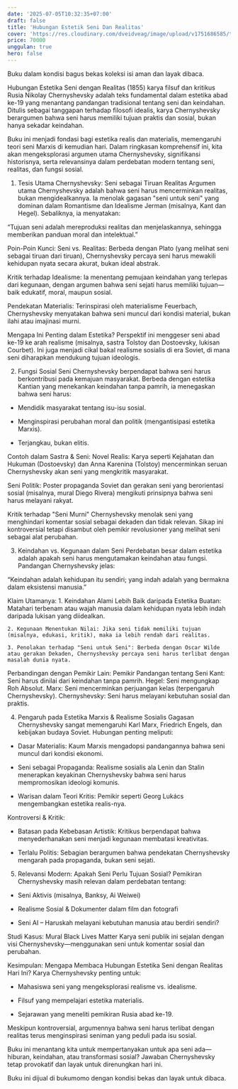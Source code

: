 ```yaml
---
date: '2025-07-05T10:32:35+07:00'
draft: false
title: 'Hubungan Estetik Seni Dan Realitas'
cover: 'https://res.cloudinary.com/dveidveag/image/upload/v1751686585/tokohitam_bookshop_1747219471_3632262645970947056_2108852657_vzgcwn.webp'
price: 70000
unggulan: true
hero: false
---
```


Buku dalam kondisi bagus bekas koleksi isi aman dan layak dibaca.

Hubungan Estetika Seni dengan Realitas (1855) karya filsuf dan kritikus Rusia Nikolay Chernyshevsky adalah teks fundamental dalam estetika abad ke-19 yang menantang pandangan tradisional tentang seni dan keindahan. Ditulis sebagai tanggapan terhadap filosofi idealis, karya Chernyshevsky berargumen bahwa seni harus memiliki tujuan praktis dan sosial, bukan hanya sekadar keindahan.

Buku ini menjadi fondasi bagi estetika realis dan materialis, memengaruhi teori seni Marxis di kemudian hari. Dalam ringkasan komprehensif ini, kita akan mengeksplorasi argumen utama Chernyshevsky, signifikansi historisnya, serta relevansinya dalam perdebatan modern tentang seni, realitas, dan fungsi sosial.

1. Tesis Utama Chernyshevsky: Seni sebagai Tiruan Realitas
Argumen utama Chernyshevsky adalah bahwa seni harus mencerminkan realitas, bukan mengidealkannya. Ia menolak gagasan "seni untuk seni" yang dominan dalam Romantisme dan Idealisme Jerman (misalnya, Kant dan Hegel). Sebaliknya, ia menyatakan:

“Tujuan seni adalah mereproduksi realitas dan menjelaskannya, sehingga memberikan panduan moral dan intelektual.”

Poin-Poin Kunci:
Seni vs. Realitas: Berbeda dengan Plato (yang melihat seni sebagai tiruan dari tiruan), Chernyshevsky percaya seni harus mewakili kehidupan nyata secara akurat, bukan ideal abstrak.

Kritik terhadap Idealisme: Ia menentang pemujaan keindahan yang terlepas dari kegunaan, dengan argumen bahwa seni sejati harus memiliki tujuan—baik edukatif, moral, maupun sosial.

Pendekatan Materialis: Terinspirasi oleh materialisme Feuerbach, Chernyshevsky menyatakan bahwa seni muncul dari kondisi material, bukan ilahi atau imajinasi murni.

Mengapa Ini Penting dalam Estetika?
Perspektif ini menggeser seni abad ke-19 ke arah realisme (misalnya, sastra Tolstoy dan Dostoevsky, lukisan Courbet). Ini juga menjadi cikal bakal realisme sosialis di era Soviet, di mana seni diharapkan mendukung tujuan ideologis.

2. Fungsi Sosial Seni
Chernyshevsky berpendapat bahwa seni harus berkontribusi pada kemajuan masyarakat. Berbeda dengan estetika Kantian yang menekankan keindahan tanpa pamrih, ia menegaskan bahwa seni harus:

- Mendidik masyarakat tentang isu-isu sosial.

- Menginspirasi perubahan moral dan politik (mengantisipasi estetika Marxis).

- Terjangkau, bukan elitis.

Contoh dalam Sastra & Seni:
Novel Realis: Karya seperti Kejahatan dan Hukuman (Dostoevsky) dan Anna Karenina (Tolstoy) mencerminkan seruan Chernyshevsky akan seni yang mengkritik masyarakat.

Seni Politik: Poster propaganda Soviet dan gerakan seni yang berorientasi sosial (misalnya, mural Diego Rivera) mengikuti prinsipnya bahwa seni harus melayani rakyat.

Kritik terhadap "Seni Murni"
Chernyshevsky menolak seni yang menghindari komentar sosial sebagai dekaden dan tidak relevan. Sikap ini kontroversial tetapi disambut oleh pemikir revolusioner yang melihat seni sebagai alat perubahan.

3. Keindahan vs. Kegunaan dalam Seni
Perdebatan besar dalam estetika adalah apakah seni harus mengutamakan keindahan atau fungsi. Pandangan Chernyshevsky jelas:

“Keindahan adalah kehidupan itu sendiri; yang indah adalah yang bermakna dalam eksistensi manusia.”

Klaim Utamanya:
    1. Keindahan Alami Lebih Baik daripada Estetika Buatan: Matahari terbenam atau wajah manusia dalam kehidupan nyata lebih indah daripada lukisan yang diidealkan.

    2. Kegunaan Menentukan Nilai: Jika seni tidak memiliki tujuan (misalnya, edukasi, kritik), maka ia lebih rendah dari realitas.

    3. Penolakan terhadap "Seni untuk Seni": Berbeda dengan Oscar Wilde atau gerakan Dekaden, Chernyshevsky percaya seni harus terlibat dengan masalah dunia nyata.

Perbandingan dengan Pemikir Lain:
Pemikir	Pandangan tentang Seni
Kant:	Seni harus dinilai dari keindahan tanpa pamrih.
Hegel:	Seni mengungkap Roh Absolut.
Marx:	Seni mencerminkan perjuangan kelas (terpengaruh Chernyshevsky).
Chernyshevsky:	Seni harus melayani kebutuhan sosial dan praktis.

4. Pengaruh pada Estetika Marxis & Realisme Sosialis
Gagasan Chernyshevsky sangat memengaruhi Karl Marx, Friedrich Engels, dan kebijakan budaya Soviet. Hubungan penting meliputi:

- Dasar Materialis: Kaum Marxis mengadopsi pandangannya bahwa seni muncul dari kondisi ekonomi.

- Seni sebagai Propaganda: Realisme sosialis ala Lenin dan Stalin menerapkan keyakinan Chernyshevsky bahwa seni harus mempromosikan ideologi komunis.

- Warisan dalam Teori Kritis: Pemikir seperti Georg Lukács mengembangkan estetika realis-nya.

Kontroversi & Kritik:
- Batasan pada Kebebasan Artistik: Kritikus berpendapat bahwa menyederhanakan seni menjadi kegunaan membatasi kreativitas.

- Terlalu Politis: Sebagian berargumen bahwa pendekatan Chernyshevsky mengarah pada propaganda, bukan seni sejati.

5. Relevansi Modern: Apakah Seni Perlu Tujuan Sosial?
Pemikiran Chernyshevsky masih relevan dalam perdebatan tentang:

- Seni Aktivis (misalnya, Banksy, Ai Weiwei)

- Realisme Sosial & Dokumenter dalam film dan fotografi

- Seni AI – Haruskah melayani kebutuhan manusia atau berdiri sendiri?

Studi Kasus: Mural Black Lives Matter
Karya seni publik ini sejalan dengan visi Chernyshevsky—menggunakan seni untuk komentar sosial dan perubahan.

Kesimpulan: Mengapa Membaca Hubungan Estetika Seni dengan Realitas Hari Ini?
Karya Chernyshevsky penting untuk:

- Mahasiswa seni yang mengeksplorasi realisme vs. idealisme.

- Filsuf yang mempelajari estetika materialis.

- Sejarawan yang meneliti pemikiran Rusia abad ke-19.

Meskipun kontroversial, argumennya bahwa seni harus terlibat dengan realitas terus menginspirasi seniman yang peduli pada isu sosial.

Buku ini menantang kita untuk mempertanyakan untuk apa seni ada—hiburan, keindahan, atau transformasi sosial? Jawaban Chernyshevsky tetap provokatif dan layak untuk direnungkan hari ini.

Buku ini dijual di bukumomo dengan kondisi bekas dan layak untuk dibaca.
